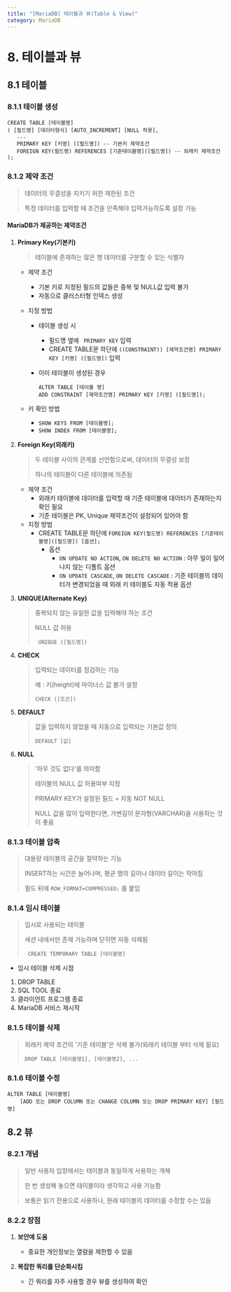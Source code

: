 ```yaml
---
title: "[MariaDB] 테이블과 뷰(Table & View)"
category: MariaDB
---
```


# 8. 테이블과 뷰

## 8.1 테이블

### 8.1.1 테이블 생성

``` mariadb
CREATE TABLE [테이블명]
( [필드명] [데이터형식] [AUTO_INCREMENT] [NULL 허용],
   ...
   PRIMARY KEY [키명] ([필드명]) -- 기본키 제약조건
   FOREIGN KEY(필드명) REFERENCES [기준테이블명]([필드명]) -- 외래키 제약조건
);
```

### 8.1.2 제약 조건

> 데이터의 무결성을 지키기 위한 제한된 조건
>
> 특정 데이터를 입력할 때 조건을 만족해야 입력가능하도록 설정 가능

#### MariaDB가 제공하는 제약조건

1. **Primary Key(기본키)**

    > 테이블에 존재하는 많은 행 데이터를 구분할 수 있는 식별자

    - 제약 조건

        - 기본 키로 지정된 필드의 값들은 중복 및 NULL값 입력 불가
        - 자동으로 클러스터형 인덱스 생성

    - 지정 방법

        - 테이블 생성 시
            - 필드명 옆에 ` PRIMARY KEY` 입력
            - CREATE TABLE문 하단에 `((CONSTRAINT)) [제약조건명] PRIMARY KEY [키명] ([필드명])` 입력
        - 이미 테이블이 생성된 경우

            ```mariadb
            ALTER TABLE [테이블 명]
            ADD CONSTRAINT [제약조건명] PRIMARY KEY [키명] ([필드명]);
            ```

    - 키 확인 방법

        - `SHOW KEYS FROM [테이블명];` 
        - `SHOW INDEX FROM [테이블명];`

2. **Foreign Key(외래키)**

    > 두 테이블 사이의 관계를 선언함으로써, 데이터의 무결성 보장
    >
    > 하나의 테이블이 다른 테이블에 의존됨

    - 제약 조건
        - 외래키 테이블에 데이터를 입력할 때 기준 테이블에 데이터가 존재하는지 확인 필요
        - 기준 테이블은 PK, Unique 제약조건이 설정되어 있어야 함
    - 지정 방법
        - CREATE TABLE문 하단에 `FOREIGN KEY(필드명) REFERENCES [기준테이블명]([필드명]) [옵션];`
            - 옵션
                - `ON UPDATE NO ACTION`, `ON DELETE NO ACTION` : 아무 일이 일어나지 않는 디폴트 옵션
                - `ON UPDATE CASCADE`, `ON DELETE CASCADE` : 기준 테이블의 데이터가 변경되었을 때 외래 키 테이블도 자동 적용 옵션

3. **UNIQUE(Alternate Key)**

    > 중복되지 않는 유일한 값을 입력해야 하는 조건
    >
    > NULL 값 허용
    >
    > ` UNIQUE ([필드명])` 

4. **CHECK**

    > 입력되는 데이터를 점검하는 기능
    >
    > 예 : 키(height)에 마이너스 값 불가 설정
    >
    > `CHECK ([조건])` 

5. **DEFAULT**

    > 값을 입력하지 않았을 때 자동으로 입력되는 기본값 정의
    >
    > `DEFAULT [값]` 

6. **NULL**

    > '아무 것도 없다'를 의미함
    >
    > 테이블의 NULL 값 허용여부 지정
    >
    > PRIMARY KEY가 설정된 필드 = 자동 NOT NULL
    >
    > NULL 값을 많이 입력한다면, 가변길이 문자형(VARCHAR)을 사용하는 것이 좋음

 ### 8.1.3 테이블 압축

> 대용량 테이블의 공간을 절약하는 기능
>
> INSERT하는 시간은 늘어나며, 평균 행의 길이나 데이터 길이는 작아짐
>
> 필드 뒤에 `ROW_FORMAT=COMPRESSED;` 를 붙임

### 8.1.4 임시 테이블

> 임시로 사용되는 테이블
>
> 세션 내에서만 존재 가능하며 닫히면 자동 삭제됨
>
> ` CREATE TEMPORARY TABLE [테이블명]`

- 임시 테이블 삭제 시점

1. DROP TABLE
2. SQL TOOL 종료
3. 클라이언트 프로그램 종료
4. MariaDB 서비스 재시작

### 8.1.5 테이블 삭제

> 외래키 제약 조건의 '기준 테이블'은 삭제 불가(외래키 테이블 부터 삭제 필요)
>
> `DROP TABLE [테이블명1], [테이블명2], ...` 

### 8.1.6 테이블 수정

```mariadb
ALTER TABLE [테이블명]
	[ADD 또는 DROP COLUMN 또는 CHANGE COLUMN 또는 DROP PRIMARY KEY] [필드명]
```

## 8.2 뷰

### 8.2.1 개념

> 일반 사용자 입장에서는 테이블과 동일하게 사용하는 개체
>
> 한 번 생성해 놓으면 테이블이라 생각하고 사용 가능함
>
> 보통은 읽기 전용으로 사용하나, 원래 테이블의 데이터를 수정할 수는 있음

### 8.2.2 장점

1. **보안에 도움**
    - 중요한 개인정보는 열람을 제한할 수 있음

2. **복잡한 쿼리를 단순화시킴**
    - 긴 쿼리를 자주 사용할 경우 뷰를 생성하여 확인
